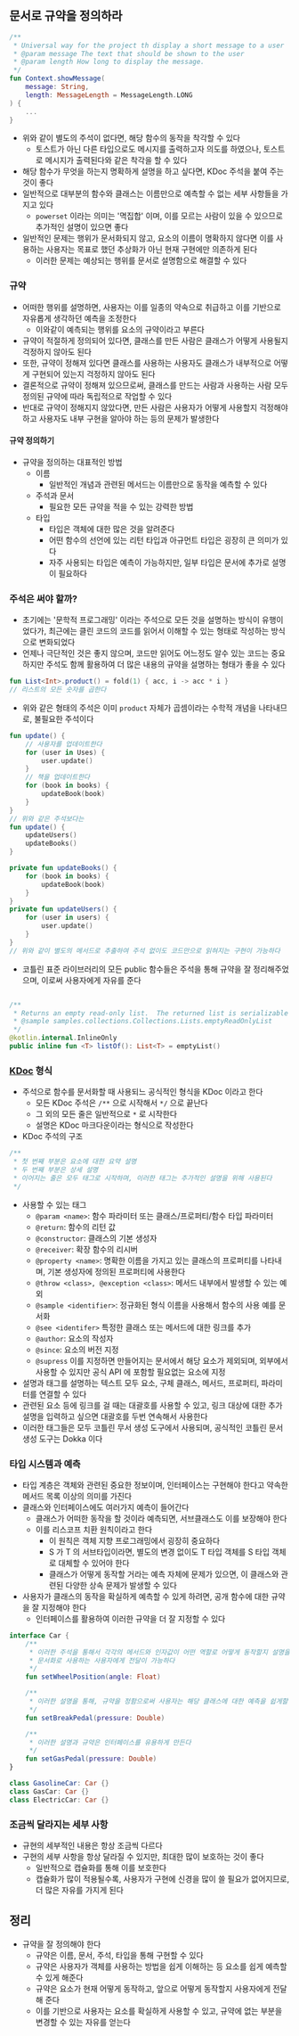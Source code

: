 ## 문서로 규약을 정의하라

```kotlin
/**
 * Universal way for the project th display a short message to a user
 * @param message The text that should be shown to the user
 * @param length How long to display the message.
 */
fun Context.showMessage(
    message: String,
    length: MessageLength = MessageLength.LONG
) {
    ...
}
```

* 위와 같이 별도의 주석이 없다면, 해당 함수의 동작을 착각할 수 있다
    * 토스트가 아닌 다른 타입으로도 메시지를 출력하고자 의도를 하였으나, 토스트로 메시지가 출력된다와 같은 착각을 할 수 있다
* 해당 함수가 무엇을 하는지 명확하게 설명을 하고 싶다면, KDoc 주석을 붙여 주는 것이 좋다
* 일반적으로 대부분의 함수와 클래스는 이름만으로 예측할 수 없는 세부 사항들을 가지고 있다
    * `powerset` 이라는 의미는 '멱집합' 이며, 이를 모르는 사람이 있을 수 있으므로 추가적인 설명이 있으면 좋다
* 일반적인 문제는 행위가 문서화되지 않고, 요소의 이름이 명확하지 않다면 이를 사용하는 사용자는 목표로 했던 추상화가 아닌 현재 구현에만 의존하게 된다
    * 이러한 문제는 예상되는 행위를 문서로 설명함으로 해결할 수 있다
    
### 규약

* 어떠한 행위를 설명하면, 사용자는 이를 일종의 약속으로 취급하고 이를 기반으로 자유롭게 생각하던 예측을 조정한다
    * 이와같이 예측되는 행위를 요소의 규약이라고 부른다
* 규약이 적절하게 정의되어 있다면, 클래스를 만든 사람은 클래스가 어떻게 사용될지 걱정하지 않아도 된다
* 또한, 규약이 정해져 있다면 클래스를 사용하는 사용자도 클래스가 내부적으로 어떻게 구현되어 있는지 걱정하지 않아도 된다
* 결론적으로 규약이 정해져 있으므로써, 클래스를 만드는 사람과 사용하는 사람 모두 정의된 규약에 따라 독립적으로 작업할 수 있다
* 반대로 규약이 정해지지 않았다면, 만든 사람은 사용자가 어떻게 사용할지 걱정해야 하고 사용자도 내부 구현을 알아야 하는 등의 문제가 발생한다

#### 규약 정의하기

* 규약을 정의하는 대표적인 방법
    * 이름
        * 일반적인 개념과 관련된 메서드는 이름만으로 동작을 예측할 수 있다
    * 주석과 문서
        * 필요한 모든 규약을 적을 수 있는 강력한 방법
    * 타입
        * 타입은 객체에 대한 많은 것을 알려준다
        * 어떤 함수의 선언에 있는 리턴 타입과 아규먼트 타입은 굉장히 큰 의미가 있다
        * 자주 사용되는 타입은 예측이 가능하지만, 일부 타입은 문서에 추가로 설명이 필요하다

### 주석은 써야 할까?

* 초기에는 '문학적 프로그래밍' 이라는 주석으로 모든 것을 설명하는 방식이 유행이었다가, 최근에는 클린 코드의 코드를 읽어서 이해할 수 있는 형태로 작성하는 방식으로 변화되었다
* 언제나 극단적인 것은 좋지 않으며, 코드만 읽어도 어느정도 알수 있는 코드는 중요하지만 주석도 함께 활용하여 더 많은 내용의 규약을 설명하는 형태가 좋을 수 있다

```kotlin
fun List<Int>.product() = fold(1) { acc, i -> acc * i }
// 리스트의 모든 숫자를 곱한다
```

* 위와 같은 형태의 주석은 이미 `product` 자체가 곱셈이라는 수학적 개념을 나타내므로, 불필요한 주석이다

```kotlin
fun update() {
    // 사용자를 업데이트한다
    for (user in Uses) {
        user.update()
    }
    // 책을 업데이트한다
    for (book in books) {
        updateBook(book)
    }
}
// 위와 같은 주석보다는
fun update() {
    updateUsers()
    updateBooks()
}

private fun updateBooks() {
    for (book in books) {
        updateBook(book)
    }
}
private fun updateUsers() {
    for (user in users) {
        user.update()
    }
}
// 위와 같이 별도의 메서드로 추출하여 주석 없이도 코드만으로 읽혀지는 구현이 가능하다
```

* 코틀린 표준 라이브러리의 모든 public 함수들은 주석을 통해 규약을 잘 정리해주었으며, 이로써 사용자에게 자유를 준다

```kotlin

/**
 * Returns an empty read-only list.  The returned list is serializable (JVM).
 * @sample samples.collections.Collections.Lists.emptyReadOnlyList
 */
@kotlin.internal.InlineOnly
public inline fun <T> listOf(): List<T> = emptyList()
```

### [KDoc](https://kotlinlang.org/docs/kotlin-doc.html) 형식

* 주석으로 함수를 문서화할 때 사용되느 공식적인 형식을 KDoc 이라고 한다
    * 모든 KDoc 주석은 `/**` 으로 시작해서 `*/` 으로 끝난다
    * 그 외의 모든 줄은 일반적으로 `*` 로 시작한다
    * 설명은 KDoc 마크다운이라는 형식으로 작성한다
* KDoc 주석의 구조
```kotlin
/**
 * 첫 번째 부분은 요소에 대한 요약 설명
 * 두 번째 부분은 상세 설명
 * 이어지는 줄은 모두 태그로 시작하며, 이러한 태그는 추가적인 설명을 위해 사용된다
 */
```

* 사용할 수 있는 태그
    * `@param <name>`: 함수 파라미터 또는 클래스/프로퍼티/함수 타입 파라미터
    * `@return`: 함수의 리턴 값
    * `@constructor`: 클래스의 기본 생성자
    * `@receiver`: 확장 함수의 리시버
    * `@property <name>`: 명확한 이름을 가지고 있는 클래스의 프로퍼티를 나타내며, 기본 생성자에 정의된 프로퍼티에 사용한다
    * `@throw <class>, @exception <class>`: 메서드 내부에서 발생할 수 있는 예외
    * `@sample <identifier>`: 정규화된 형식 이름을 사용해서 함수의 사용 예를 문서화
    * `@see <identifer>` 특정한 클래스 또는 메서드에 대한 링크를 추가
    * `@author`: 요소의 작성자
    * `@since`: 요소의 버전 지정
    * `@supress` 이를 지정하면 만들어지는 문서에서 해당 요소가 제외되며, 외부에서 사용할 수 있지만 공식 API 에 포함할 필요없는 요소에 지정
* 설명과 태그를 설명하는 텍스트 모두 요소, 구체 클래스, 메서드, 프로퍼티, 파라미터를 연결할 수 있다
* 관련된 요소 등에 링크를 걸 때는 대괄호를 사용할 수 있고, 링크 대상에 대한 추가 설명을 입력하고 싶으면 대괄호를 두번 연속해서 사용한다
* 이러한 태그들은 모두 코틀린 무서 생성 도구에서 사용되며, 공식적인 코틀린 문서 생성 도구는 Dokka 이다

### 타입 시스템과 예측

* 타입 계층은 객체와 관련된 중요한 정보이며, 인터페이스는 구현해야 한다고 약속한 메서드 목록 이상의 의미를 가진다
* 클래스와 인터페이스에도 여러가지 예측이 들어간다
    * 클래스가 어떠한 동작을 할 것이라 예측되면, 서브클래스도 이를 보장해야 한다
    * 이를 리스코프 치환 원칙이라고 한다
        * 이 원칙은 객체 지향 프로그래밍에서 굉장히 중요하다
        * S 가 T 의 서브타입이라면, 별도의 변경 없이도 T 타입 객체를 S 타입 객체로 대체할 수 있어야 한다
        * 클래스가 어떻게 동작할 거라는 예측 자체에 문제가 있으면, 이 클래스와 관련된 다양한 상속 문제가 발생할 수 있다
* 사용자가 클래스의 동작을 확실하게 예측할 수 있게 하려면, 공개 함수에 대한 규약을 잘 지정해야 한다
    * 인터페이스를 활용하여 이러한 규약을 더 잘 지정할 수 있다
    
```kotlin
interface Car {
    /**
     * 이러한 주석을 통해서 각각의 메서드와 인자값이 어떤 역할로 어떻게 동작할지 설명을
     * 문서화로 사용하는 사용자에게 전달이 가능하다
     */
    fun setWheelPosition(angle: Float)

    /**
     * 이러한 설명을 통해, 규약을 정함으로써 사용자는 해당 클래스에 대한 예측을 쉽게할 수 있다
     */
    fun setBreakPedal(pressure: Double)

    /**
     * 이러한 설명과 규약은 인터페이스를 유용하게 만든다
     */
    fun setGasPedal(pressure: Double)
}

class GasolineCar: Car {}
class GasCar: Car {}
class ElectricCar: Car {}
```

### 조금씩 달라지는 세부 사항

* 규현의 세부적인 내용은 항상 조금씩 다르다
* 구현의 세부 사항을 항상 달라질 수 있지만, 최대한 많이 보호하는 것이 좋다
    * 일반적으로 캡슐화를 통해 이를 보호한다
    * 캡슐화가 많이 적용될수록, 사용자가 구현에 신경을 많이 쓸 필요가 없어지므로, 더 많은 자유를 가지게 된다

## 정리

* 규약을 잘 정의해야 한다
    * 규약은 이름, 문서, 주석, 타입을 통해 구현할 수 있다
    * 규약은 사용자가 객체를 사용하는 방법을 쉽게 이해하는 등 요소를 쉽게 예측할 수 있게 해준다
    * 규약은 요소가 현재 어떻게 동작하고, 앞으로 어떻게 동작할지 사용자에게 전달해 준다
    * 이를 기반으로 사용자는 요소를 확실하게 사용할 수 있고, 규약에 없는 부분을 변경할 수 있는 자유를 얻는다
